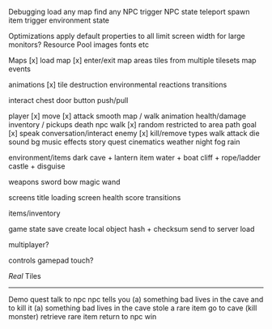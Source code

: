 Debugging
    load any map
    find any NPC
    trigger NPC state
    teleport
    spawn item
    trigger environment state

Optimizations
    apply default properties to all
    limit screen width for large monitors?
    Resource Pool
        images
        fonts
        etc

Maps
    [x] load map
    [x] enter/exit map areas
    tiles from multiple tilesets
    map events

animations
    [x] tile
    destruction
    environmental
    reactions
    transitions

interact
    chest
    door
    button
    push/pull

player
    [x] move
    [x] attack
    smooth map / walk animation
    health/damage
    inventory / pickups
    death
npc
    walk
        [x] random
        restricted to area
        path
        goal
    [x] speak
    conversation/interact
enemy
    [x] kill/remove
    types
    walk
    attack
    die
sound
    bg music
    effects
story
    quest
    cinematics
weather
    night 
    fog 
    rain

environment/items
    dark cave + lantern item
    water + boat
    cliff + rope/ladder
    castle + disguise

weapons
    sword
    bow
    magic wand

screens
    title
    loading screen
    health
    score
    transitions

items/inventory

game state
    save
        create local object
        hash + checksum
        send to server
    load

multiplayer?

controls
    gamepad
    touch?


_Real_ Tiles


--------
Demo quest
talk to npc
npc tells you 
    (a) something bad lives in the cave and to kill it
    (a) something bad lives in the cave stole a rare item
go to cave
(kill monster)
retrieve rare item
return to npc
win

